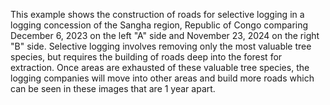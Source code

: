 This example shows the construction of roads for selective logging in a logging concession of the Sangha region, Republic of Congo comparing December 6, 2023 on the left "A" side and November 23, 2024 on the right "B" side. Selective logging involves removing only the most valuable tree species, but requires the building of roads deep into the forest for extraction. Once areas are exhausted of these valuable tree species, the logging companies will move into other areas and build more roads which can be seen in these images that are 1 year apart.

